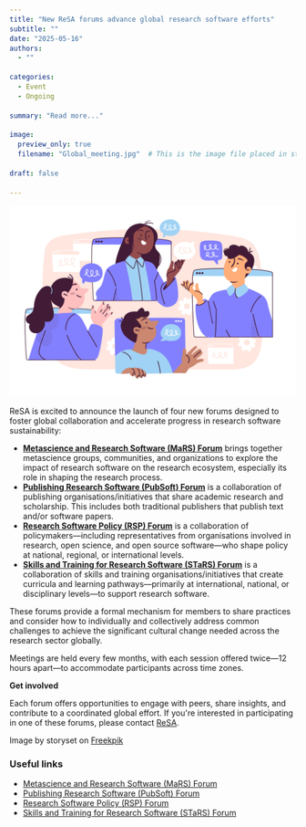 ```yaml
---
title: "New ReSA forums advance global research software efforts"
subtitle: ""
date: "2025-05-16"
authors:
  - ""

categories: 
  - Event
  - Ongoing

summary: "Read more..."

image:
  preview_only: true
  filename: "Global_meeting.jpg"  # This is the image file placed in static/media/

draft: false  

---
```


![](Global_meeting.jpg)

ReSA is excited to announce the launch of four new forums designed to foster global collaboration and accelerate progress in research software sustainability: 
- [**Metascience and Research Software (MaRS) Forum**](/forums/mars-forum/) brings together metascience groups, communities, and organizations to explore the impact of research software on the research ecosystem, especially its role in shaping the research process.
- [**Publishing Research Software (PubSoft) Forum**](/forums/pubsoft-forum/) is a collaboration of publishing organisations/initiatives that share academic research and scholarship. This includes both traditional publishers that publish text and/or software papers.
- [**Research Software Policy (RSP) Forum**](/forums/rsp-forum/) is a collaboration of policymakers—including representatives from organisations involved in research, open science, and open source software—who shape policy at national, regional, or international levels.
- [**Skills and Training for Research Software (STaRS) Forum**](/forums/stars-forum/) is a collaboration of skills and training organisations/initiatives that create curricula and learning pathways—primarily at international, national, or disciplinary levels—to support research software.

These forums provide a formal mechanism for members to share practices and consider how to individually and collectively address common challenges to achieve the significant cultural change needed across the research sector globally. 

Meetings are held every few months, with each session offered twice—12 hours apart—to accommodate participants across time zones.

**Get involved**

Each forum offers opportunities to engage with peers, share insights, and contribute to a coordinated global effort. If you're interested in participating in one of these forums, please contact [ReSA](mailto:info@researchsoft.org). 

Image by storyset on [Freekpik](https://www.freepik.com/free-vector/group-discussion-concept-illustration_236238190.htm#fromView=search&page=1&position=11&uuid=e6fe85e2-6539-49f2-b79e-5a9d288a9849&query=online+global+meeting)

### Useful links
  * [Metascience and Research Software (MaRS) Forum](/forums/mars-forum/)
  * [Publishing Research Software (PubSoft) Forum](/forums/pubsoft-forum/)
  * [Research Software Policy (RSP) Forum](/forums/rsp-forum/)
  * [Skills and Training for Research Software (STaRS) Forum](/forums/stars-forum/)
